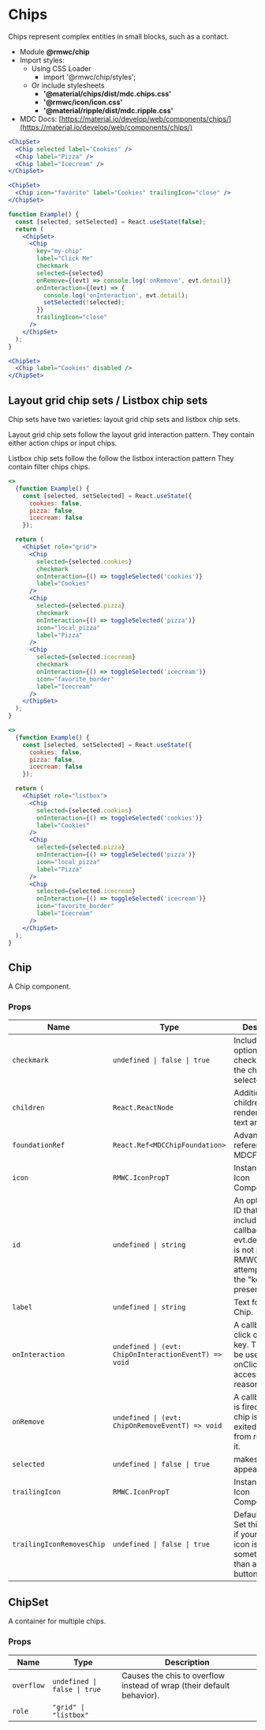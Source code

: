 # Chips

Chips represent complex entities in small blocks, such as a contact.

- Module **@rmwc/chip**
- Import styles:
  - Using CSS Loader
    - import '@rmwc/chip/styles';
  - Or include stylesheets
    - **'@material/chips/dist/mdc.chips.css'**
    - **'@rmwc/icon/icon.css'**
    - **'@material/ripple/dist/mdc.ripple.css'**
- MDC Docs: [https://material.io/develop/web/components/chips/](https://material.io/develop/web/components/chips/)

```jsx
<ChipSet>
  <Chip selected label="Cookies" />
  <Chip label="Pizza" />
  <Chip label="Icecream" />
</ChipSet>
```

```jsx
<ChipSet>
  <Chip icon="favorite" label="Cookies" trailingIcon="close" />
</ChipSet>
```

```jsx
function Example() {
  const [selected, setSelected] = React.useState(false);
  return (
    <ChipSet>
      <Chip
        key="my-chip"
        label="Click Me"
        checkmark
        selected={selected}
        onRemove={(evt) => console.log('onRemove', evt.detail)}
        onInteraction={(evt) => {
          console.log('onInteraction', evt.detail);
          setSelected(!selected);
        }}
        trailingIcon="close"
      />
    </ChipSet>
  );
}
```

```jsx
<ChipSet>
  <Chip label="Cookies" disabled />
</ChipSet>
```

## Layout grid chip sets / Listbox chip sets

Chip sets have two varieties: layout grid chip sets and listbox chip sets.

Layout grid chip sets follow the layout grid interaction pattern. They contain either action chips or input chips.

Listbox chip sets follow the follow the listbox interaction pattern They contain filter chips chips.

```jsx
<>
  {function Example() {
    const [selected, setSelected] = React.useState({
      cookies: false,
      pizza: false,
      icecream: false
    });

  return (
    <ChipSet role="grid">
      <Chip
        selected={selected.cookies}
        checkmark
        onInteraction={() => toggleSelected('cookies')}
        label="Cookies"
      />
      <Chip
        selected={selected.pizza}
        checkmark
        onInteraction={() => toggleSelected('pizza')}
        icon="local_pizza"
        label="Pizza"
      />
      <Chip
        selected={selected.icecream}
        checkmark
        onInteraction={() => toggleSelected('icecream')}
        icon="favorite_border"
        label="Icecream"
      />
    </ChipSet>
  );
}
```

```jsx
<>
  {function Example() {
    const [selected, setSelected] = React.useState({
      cookies: false,
      pizza: false,
      icecream: false
    });

  return (
    <ChipSet role="listbox">
      <Chip
        selected={selected.cookies}
        onInteraction={() => toggleSelected('cookies')}
        label="Cookies"
      />
      <Chip
        selected={selected.pizza}
        onInteraction={() => toggleSelected('pizza')}
        icon="local_pizza"
        label="Pizza"
      />
      <Chip
        selected={selected.icecream}
        onInteraction={() => toggleSelected('icecream')}
        icon="favorite_border"
        label="Icecream"
      />
    </ChipSet>
  );
}
```

## Chip

A Chip component.

### Props

| Name                      | Type                                                  | Description                                                                                                                                  |
| ------------------------- | ----------------------------------------------------- | -------------------------------------------------------------------------------------------------------------------------------------------- |
| `checkmark`               | `undefined \| false \| true`                          | Includes an optional checkmark for the chips selected state.                                                                                 |
| `children`                | `React.ReactNode`                                     | Additional children will be rendered in the text area.                                                                                       |
| `foundationRef`           | `React.Ref<MDCChipFoundation>`                        | Advanced: A reference to the MDCFoundation.                                                                                                  |
| `icon`                    | `RMWC.IconPropT`                                      | Instance of an Icon Component.                                                                                                               |
| `id`                      | `undefined \| string`                                 | An optional chip ID that will be included in callback evt.detail. If this is not passed, RMWC will attempt to use the "key" prop if present. |
| `label`                   | `undefined \| string`                                 | Text for your Chip.                                                                                                                          |
| `onInteraction`           | `undefined \| (evt: ChipOnInteractionEventT) => void` | A callback for click or enter key. This should be used over onClick for accessibility reasons.                                               |
| `onRemove`                | `undefined \| (evt: ChipOnRemoveEventT) => void`      | A callback that is fired once the chip is in an exited state from removing it.                                                               |
| `selected`                | `undefined \| false \| true`                          | makes the Chip appear selected.                                                                                                              |
| `trailingIcon`            | `RMWC.IconPropT`                                      | Instance of an Icon Component.                                                                                                               |
| `trailingIconRemovesChip` | `undefined \| false \| true`                          | Defaults to true. Set this to false if your trailing icon is something other than a remove button.                                           |

## ChipSet

A container for multiple chips.

### Props

| Name       | Type                         | Description                                                           |
| ---------- | ---------------------------- | --------------------------------------------------------------------- |
| `overflow` | `undefined \| false \| true` | Causes the chis to overflow instead of wrap (their default behavior). |
| `role`     | `"grid" \| "listbox"`        |                                                                       |
